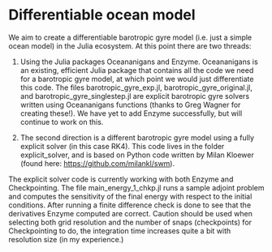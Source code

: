 # Differentiable ocean model

We aim to create a differentiable barotropic gyre model (i.e. just a simple ocean model) in the Julia ecosystem. At this point there are two threads:

  1. Using the Julia packages Oceananigans and Enzyme. Oceananigans is an existing, efficient Julia package that contains all the code we need for a barotropic gyre model, at which point we would just differentiate this code. The files barotropic_gyre_exp.jl, barotropic_gyre_original.jl, and barotropic_gyre_singlestep.jl are explicit barotropic gyre solvers written using Oceananigans functions (thanks to Greg Wagner for creating these!). We have yet to add Enzyme successfully, but will continue to work on this. 
  
  2. The second direction is a different barotropic gyre model using a fully explicit solver (in this case RK4). This code lives in the folder explicit_solver, and is based on Python code written by Milan Kloewer (found here: https://github.com/milankl/swm). 
  
The explicit solver code is currently working with both Enzyme and Checkpointing. The file main_energy_1_chkp.jl runs a sample adjoint problem and computes the sensitivity of the final energy with respect to the initial conditions. After running a finite difference check is done to see that the derivatives Enzyme computed are correct. Caution should be used when selecting both grid resolution and the number of snaps (checkpoints) for Checkpointing to do, the integration time increases quite a bit with resolution size (in my experience.) 
